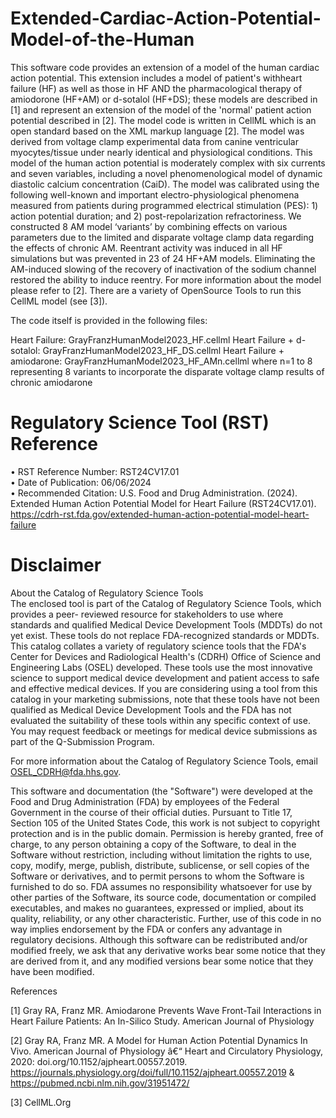 # Extended-Cardiac-Action-Potential-Model-of-the-Human

This software code provides an extension of a model of the human cardiac action potential. This extension includes a model of patient's withheart failure (HF) as well as those in HF AND the pharmacological therapy of amiodorone (HF+AM) or d-sotalol (HF+DS); these models are described in [1] and represent an extension of the model of the 'normal' patient action potential described in [2]. The model code is written in CellML which is an open standard based on the XML markup language [2]. The model was derived from voltage clamp experimental data from canine ventricular myocytes/tissue under nearly identical and physiological conditions. This model of the human action potential is moderately complex with six currents and seven variables, including a novel phenomenological model of dynamic diastolic calcium concentration (CaiD). The model was calibrated using the following well-known and important electro-physiological phenomena measured from patients during programmed electrical stimulation (PES): 1) action potential duration; and 2) post-repolarization refractoriness. We constructed 8 AM model ‘variants’ by combining effects on various parameters due to the limited and disparate voltage clamp data regarding the effects of chronic AM. Reentrant activity was induced in all HF simulations but was prevented in 23 of 24 HF+AM models. Eliminating the AM-induced slowing of the recovery of inactivation of the sodium channel restored the ability to induce reentry. For more information about the model please refer to [2]. There are a variety of OpenSource Tools to run this CellML model (see [3]).

The code itself is provided in the following files:

Heart Failure: 			GrayFranzHumanModel2023_HF.cellml
Heart Failure + d-sotalol: 	GrayFranzHumanModel2023_HF_DS.cellml
Heart Failure + amiodarone:	GrayFranzHumanModel2023_HF_AMn.cellml
	where n=1 to 8 representing 8 variants to incorporate the
 	disparate voltage clamp results of chronic amiodarone

# Regulatory Science Tool (RST) Reference
•	RST Reference Number: RST24CV17.01  
•	Date of Publication: 06/06/2024  
•	Recommended Citation: U.S. Food and Drug Administration. (2024). Extended Human Action Potential Model for Heart Failure (RST24CV17.01). https://cdrh-rst.fda.gov/extended-human-action-potential-model-heart-failure  

# Disclaimer
About the Catalog of Regulatory Science Tools  
The enclosed tool is part of the Catalog of Regulatory Science Tools, which provides a peer- reviewed resource for stakeholders to use where standards and qualified Medical Device Development Tools (MDDTs) do not yet exist. These tools do not replace FDA-recognized standards or MDDTs. This catalog collates a variety of regulatory science tools that the FDA's Center for Devices and Radiological Health's (CDRH) Office of Science and Engineering Labs (OSEL) developed. These tools use the most innovative science to support medical device development and patient access to safe and effective medical devices. If you are considering using a tool from this catalog in your marketing submissions, note that these tools have not been qualified as Medical Device Development Tools and the FDA has not evaluated the suitability of these tools within any specific context of use. You may request feedback or meetings for medical device submissions as part of the Q-Submission Program.  

For more information about the Catalog of Regulatory Science Tools, email OSEL_CDRH@fda.hhs.gov.  

This software and documentation (the "Software") were developed at the Food and Drug Administration (FDA) by employees of the Federal Government in the course of their official duties. Pursuant to Title 17, Section 105 of the United States Code, this work is not subject to copyright protection and is in the public domain. Permission is hereby granted, free of charge, to any person obtaining a copy of the Software, to deal in the Software without restriction, including without limitation the rights to use, copy, modify, merge, publish, distribute, sublicense, or sell copies of the Software or derivatives, and to permit persons to whom the Software is furnished to do so. FDA assumes no responsibility whatsoever for use by other parties of the Software, its source code, documentation or compiled executables, and makes no guarantees, expressed or implied, about its quality, reliability, or any other characteristic. Further, use of this code in no way implies endorsement by the FDA or confers any advantage in regulatory decisions. Although this software can be redistributed and/or modified freely, we ask that any derivative works bear some notice that they are derived from it, and any modified versions bear some notice that they have been modified.

References

[1] Gray RA, Franz MR. Amiodarone Prevents Wave Front-Tail Interactions in Heart Failure Patients: An In-Silico Study. American Journal of Physiology

[2] Gray RA, Franz MR. A Model for Human Action Potential Dynamics In Vivo. American Journal of Physiology â€“ Heart and Circulatory Physiology, 2020: doi.org/10.1152/ajpheart.00557.2019. https://journals.physiology.org/doi/full/10.1152/ajpheart.00557.2019 & https://pubmed.ncbi.nlm.nih.gov/31951472/

[3] CellML.Org
